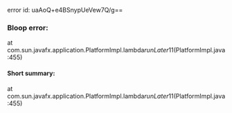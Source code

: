 error id: uaAoQ+e4BSnypUeVew7Q/g==
### Bloop error:

at com.sun.javafx.application.PlatformImpl.lambda$runLater$11(PlatformImpl.java:455)
#### Short summary: 

at com.sun.javafx.application.PlatformImpl.lambda$runLater$11(PlatformImpl.java:455)